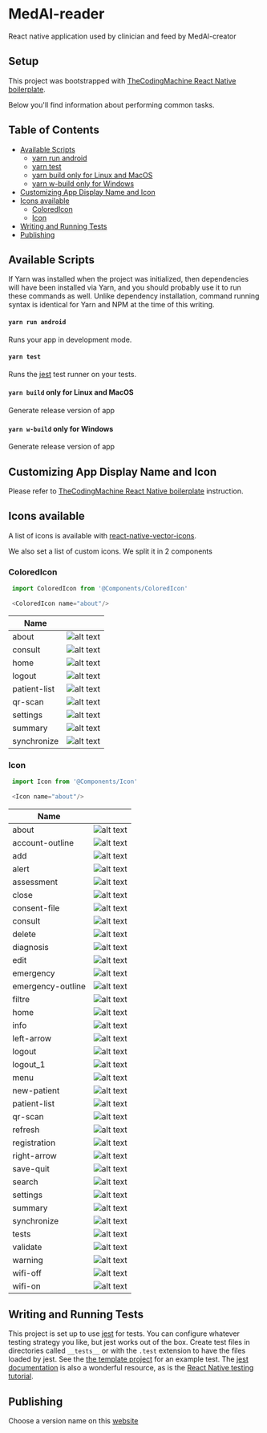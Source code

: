 MedAl-reader
===

React native application used by clinician and feed by MedAl-creator

## Setup

This project was bootstrapped with [TheCodingMachine React Native boilerplate](https://github.com/thecodingmachine/react-native-boilerplate).

Below you'll find information about performing common tasks.

## Table of Contents

* [Available Scripts](#available-scripts)
  * [yarn run android](#yarn-run-android)
  * [yarn test](#yarn-test)
  * [yarn build only for Linux and MacOS](#yarn-build-only-for-linux-and-macoS)
  * [yarn w-build only for Windows](#yarn-w-build-only-for-windows)
* [Customizing App Display Name and Icon](#customizing-app-display-name-and-icon)
* [Icons available](#icons-available)
  * [ColoredIcon](#coloredIcon)
  * [Icon](#icon)
* [Writing and Running Tests](#writing-and-running-tests)
* [Publishing](#publishing)

## Available Scripts

If Yarn was installed when the project was initialized, then dependencies will have been installed via Yarn, and you should probably use it to run these commands as well. Unlike dependency installation, command running syntax is identical for Yarn and NPM at the time of this writing.

#### `yarn run android`

Runs your app in development mode.

#### `yarn test`

Runs the [jest](https://github.com/facebook/jest) test runner on your tests.

#### `yarn build` only for Linux and MacOS

Generate release version of app

#### `yarn w-build` only for Windows

Generate release version of app

## Customizing App Display Name and Icon

Please refer to [TheCodingMachine React Native boilerplate](https://github.com/thecodingmachine/react-native-boilerplate) instruction.

## Icons available

A list of icons is available with [react-native-vector-icons](https://github.com/oblador/react-native-vector-icons).

We also set a list of custom icons. We split it in 2 components

### ColoredIcon

```javascript
 import ColoredIcon from '@Components/ColoredIcon'
 
 <ColoredIcon name="about"/>
```

| Name          |                                                                                                                                           |
| ------------- |:-----------------------------------------------------------------------------------------------------------------------------------------:|
| about         | ![alt text](https://github.com/Wavemind/liwi-medal-reader/master/src/Assets/Images/logo.png "alert")               |
| consult       | ![alt text](https://raw.githubusercontent.com/Wavemind/liwi-medal-reader/feature/login/src/Assets/Images/consult.png "consult")           |
| home          | ![alt text](https://raw.githubusercontent.com/Wavemind/liwi-medal-reader/feature/login/src/Assets/Images/home.png "home")                 |
| logout        | ![alt text](https://raw.githubusercontent.com/Wavemind/liwi-medal-reader/feature/login/src/Assets/Images/logout.png "logout")             |
| patient-list  | ![alt text](https://raw.githubusercontent.com/Wavemind/liwi-medal-reader/feature/login/src/Assets/Images/patient-list.png "patient-list") |
| qr-scan       | ![alt text](https://raw.githubusercontent.com/Wavemind/liwi-medal-reader/feature/login/src/Assets/Images/qr-scan.png "qr-scan")           |
| settings      | ![alt text](https://raw.githubusercontent.com/Wavemind/liwi-medal-reader/feature/login/src/Assets/Images/settings.png "settings")         |
| summary       | ![alt text](https://raw.githubusercontent.com/Wavemind/liwi-medal-reader/feature/login/src/Assets/Images/summary.png "summary")           |
| synchronize   | ![alt text](https://raw.githubusercontent.com/Wavemind/liwi-medal-reader/feature/login/src/Assets/Images/synchronize.png "synchronize")   |

### Icon
```javascript
 import Icon from '@Components/Icon'
 
 <Icon name="about"/>
```
| Name              |                                                                                                                                         |
| ------------------|:---------------------------------------------------------------------------------------------------------------------------------------:|
| about             | ![alt text](https://raw.githubusercontent.com/Wavemind/liwi-medal-reader/feature/login/src/Assets/Images/about.png "alert") |
| account-outline   | ![alt text](https://raw.githubusercontent.com/Wavemind/liwi-medal-reader/feature/login/src/Assets/Images/about.png "alert") |
| add               | ![alt text](https://raw.githubusercontent.com/Wavemind/liwi-medal-reader/feature/login/src/Assets/Images/about.png "alert") |
| alert             | ![alt text](https://raw.githubusercontent.com/Wavemind/liwi-medal-reader/feature/login/src/Assets/Images/about.png "alert") |
| assessment        | ![alt text](https://raw.githubusercontent.com/Wavemind/liwi-medal-reader/feature/login/src/Assets/Images/consult.png "consult") |
| close             | ![alt text](https://raw.githubusercontent.com/Wavemind/liwi-medal-reader/feature/login/src/Assets/Images/home.png "home") |
| consent-file      | ![alt text](https://raw.githubusercontent.com/Wavemind/liwi-medal-reader/feature/login/src/Assets/Images/logout.png "logout") |
| consult           | ![alt text](https://raw.githubusercontent.com/Wavemind/liwi-medal-reader/feature/login/src/Assets/Images/patient-list.png "patient-list") |
| delete            | ![alt text](https://raw.githubusercontent.com/Wavemind/liwi-medal-reader/feature/login/src/Assets/Images/qr-scan.png "qr-scan") |
| diagnosis         | ![alt text](https://raw.githubusercontent.com/Wavemind/liwi-medal-reader/feature/login/src/Assets/Images/settings.png "settings") |
| edit              | ![alt text](https://raw.githubusercontent.com/Wavemind/liwi-medal-reader/feature/login/src/Assets/Images/summary.png "summary") |
| emergency         | ![alt text](https://raw.githubusercontent.com/Wavemind/liwi-medal-reader/feature/login/src/Assets/Images/synchronize.png "synchronize") |
| emergency-outline | ![alt text](https://raw.githubusercontent.com/Wavemind/liwi-medal-reader/feature/login/src/Assets/Images/synchronize.png "synchronize") |
| filtre            | ![alt text](https://raw.githubusercontent.com/Wavemind/liwi-medal-reader/feature/login/src/Assets/Images/synchronize.png "synchronize") |
| home              | ![alt text](https://raw.githubusercontent.com/Wavemind/liwi-medal-reader/feature/login/src/Assets/Images/synchronize.png "synchronize") |
| info              | ![alt text](https://raw.githubusercontent.com/Wavemind/liwi-medal-reader/feature/login/src/Assets/Images/synchronize.png "synchronize") |
| left-arrow        | ![alt text](https://raw.githubusercontent.com/Wavemind/liwi-medal-reader/feature/login/src/Assets/Images/synchronize.png "synchronize") |
| logout            | ![alt text](https://raw.githubusercontent.com/Wavemind/liwi-medal-reader/feature/login/src/Assets/Images/synchronize.png "synchronize") |
| logout_1          | ![alt text](https://raw.githubusercontent.com/Wavemind/liwi-medal-reader/feature/login/src/Assets/Images/synchronize.png "synchronize") |
| menu              | ![alt text](https://raw.githubusercontent.com/Wavemind/liwi-medal-reader/feature/login/src/Assets/Images/synchronize.png "synchronize") |
| new-patient       | ![alt text](https://raw.githubusercontent.com/Wavemind/liwi-medal-reader/feature/login/src/Assets/Images/synchronize.png "synchronize") |
| patient-list      | ![alt text](https://raw.githubusercontent.com/Wavemind/liwi-medal-reader/feature/login/src/Assets/Images/synchronize.png "synchronize") |
| qr-scan           | ![alt text](https://raw.githubusercontent.com/Wavemind/liwi-medal-reader/feature/login/src/Assets/Images/synchronize.png "synchronize") |
| refresh           | ![alt text](https://raw.githubusercontent.com/Wavemind/liwi-medal-reader/feature/login/src/Assets/Images/synchronize.png "synchronize") |
| registration      | ![alt text](https://raw.githubusercontent.com/Wavemind/liwi-medal-reader/feature/login/src/Assets/Images/synchronize.png "synchronize") |
| right-arrow       | ![alt text](https://raw.githubusercontent.com/Wavemind/liwi-medal-reader/feature/login/src/Assets/Images/synchronize.png "synchronize") |
| save-quit         | ![alt text](https://raw.githubusercontent.com/Wavemind/liwi-medal-reader/feature/login/src/Assets/Images/synchronize.png "synchronize") |
| search            | ![alt text](https://raw.githubusercontent.com/Wavemind/liwi-medal-reader/feature/login/src/Assets/Images/synchronize.png "synchronize") |
| settings          | ![alt text](https://raw.githubusercontent.com/Wavemind/liwi-medal-reader/feature/login/src/Assets/Images/synchronize.png "synchronize") |
| summary           | ![alt text](https://raw.githubusercontent.com/Wavemind/liwi-medal-reader/feature/login/src/Assets/Images/synchronize.png "synchronize") |
| synchronize       | ![alt text](https://raw.githubusercontent.com/Wavemind/liwi-medal-reader/feature/login/src/Assets/Images/synchronize.png "synchronize") |
| tests             | ![alt text](https://raw.githubusercontent.com/Wavemind/liwi-medal-reader/feature/login/src/Assets/Images/synchronize.png "synchronize") |
| validate          | ![alt text](https://raw.githubusercontent.com/Wavemind/liwi-medal-reader/feature/login/src/Assets/Images/synchronize.png "synchronize") |
| warning           | ![alt text](https://raw.githubusercontent.com/Wavemind/liwi-medal-reader/feature/login/src/Assets/Images/synchronize.png "synchronize") |
| wifi-off          | ![alt text](https://raw.githubusercontent.com/Wavemind/liwi-medal-reader/feature/login/src/Assets/Images/synchronize.png "synchronize") |
| wifi-on           | ![alt text](https://raw.githubusercontent.com/Wavemind/liwi-medal-reader/feature/login/src/Assets/Images/synchronize.png "synchronize") |

## Writing and Running Tests

This project is set up to use [jest](https://facebook.github.io/jest/) for tests. You can configure whatever testing strategy you like, but jest works out of the box. Create test files in directories called `__tests__` or with the `.test` extension to have the files loaded by jest. See the [the template project](https://github.com/react-community/create-react-native-app/blob/master/react-native-scripts/template/App.test.js) for an example test. The [jest documentation](https://facebook.github.io/jest/docs/en/getting-started.html) is also a wonderful resource, as is the [React Native testing tutorial](https://facebook.github.io/jest/docs/en/tutorial-react-native.html).

## Publishing

Choose a version name on this [website](https://www.ikea.com/) 
